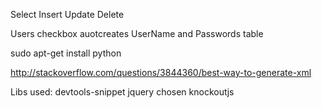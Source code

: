 

Select
Insert
Update
Delete

Users checkbox auotcreates UserName and Passwords table


sudo apt-get install python

http://stackoverflow.com/questions/3844360/best-way-to-generate-xml

Libs used:
devtools-snippet
jquery
chosen
knockoutjs

